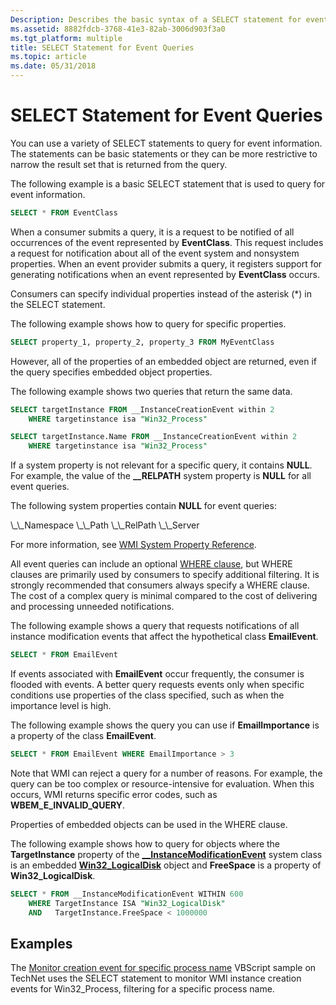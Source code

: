 ```yaml
---
Description: Describes the basic syntax of a SELECT statement for event queries.
ms.assetid: 8882fdcb-3768-41e3-82ab-3006d903f3a0
ms.tgt_platform: multiple
title: SELECT Statement for Event Queries
ms.topic: article
ms.date: 05/31/2018
---
```


# SELECT Statement for Event Queries

You can use a variety of SELECT statements to query for event information. The statements can be basic statements or they can be more restrictive to narrow the result set that is returned from the query.

The following example is a basic SELECT statement that is used to query for event information.


```sql
SELECT * FROM EventClass
```



When a consumer submits a query, it is a request to be notified of all occurrences of the event represented by **EventClass**. This request includes a request for notification about all of the event system and nonsystem properties. When an event provider submits a query, it registers support for generating notifications when an event represented by **EventClass** occurs.

Consumers can specify individual properties instead of the asterisk (\*) in the SELECT statement.

The following example shows how to query for specific properties.


```sql
SELECT property_1, property_2, property_3 FROM MyEventClass
```



However, all of the properties of an embedded object are returned, even if the query specifies embedded object properties.

The following example shows two queries that return the same data.


```sql
SELECT targetInstance FROM __InstanceCreationEvent within 2
    WHERE targetinstance isa "Win32_Process"
```




```sql
SELECT targetInstance.Name FROM __InstanceCreationEvent within 2
    WHERE targetinstance isa "Win32_Process"
```



If a system property is not relevant for a specific query, it contains **NULL**. For example, the value of the **\_\_RELPATH** system property is **NULL** for all event queries.

The following system properties contain **NULL** for event queries:

<dl> \_\_Namespace  
\_\_Path  
\_\_RelPath  
\_\_Server  
</dl>

For more information, see [WMI System Property Reference](wmi-system-properties.md).

All event queries can include an optional [WHERE clause](where-clause.md), but WHERE clauses are primarily used by consumers to specify additional filtering. It is strongly recommended that consumers always specify a WHERE clause. The cost of a complex query is minimal compared to the cost of delivering and processing unneeded notifications.

The following example shows a query that requests notifications of all instance modification events that affect the hypothetical class **EmailEvent**.


```sql
SELECT * FROM EmailEvent
```



If events associated with **EmailEvent** occur frequently, the consumer is flooded with events. A better query requests events only when specific conditions use properties of the class specified, such as when the importance level is high.

The following example shows the query you can use if **EmailImportance** is a property of the class **EmailEvent**.


```sql
SELECT * FROM EmailEvent WHERE EmailImportance > 3
```



Note that WMI can reject a query for a number of reasons. For example, the query can be too complex or resource-intensive for evaluation. When this occurs, WMI returns specific error codes, such as **WBEM\_E\_INVALID\_QUERY**.

Properties of embedded objects can be used in the WHERE clause.

The following example shows how to query for objects where the **TargetInstance** property of the [**\_\_InstanceModificationEvent**](--instancemodificationevent.md) system class is an embedded [**Win32\_LogicalDisk**](/windows/desktop/CIMWin32Prov/win32-logicaldisk) object and **FreeSpace** is a property of **Win32\_LogicalDisk**.


```sql
SELECT * FROM __InstanceModificationEvent WITHIN 600
    WHERE TargetInstance ISA "Win32_LogicalDisk" 
    AND   TargetInstance.FreeSpace < 1000000
```



## Examples

The [Monitor creation event for specific process name](https://Gallery.TechNet.Microsoft.Com/52716121-f386-49de-86cd-46ca54d1714f) VBScript sample on TechNet uses the SELECT statement to monitor WMI instance creation events for Win32\_Process, filtering for a specific process name.

 

 
